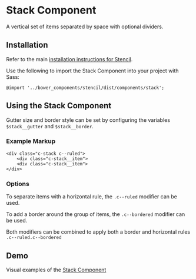 # Stack Component

A vertical set of items separated by space with optional dividers.


## Installation

Refer to the main [installation instructions for Stencil](https://github.com/mobify/stencil#installation).

Use the following to import the Stack Component into your project with Sass:

```
@import '../bower_components/stencil/dist/components/stack';
```


## Using the Stack Component

Gutter size and border style can be set by configuring the variables `$stack__gutter` and `$stack__border`.


### Example Markup

```
<div class="c-stack c--ruled">
    <div class="c-stack__item">
    <div class="c-stack__item">
</div>
```


### Options

To separate items with a horizontal rule, the `.c--ruled` modifier can be used.

To add a border around the group of items, the `.c--bordered` modifier can be used.

Both modifiers can be combined to apply both a border and horizontal rules `.c--ruled.c--bordered`


## Demo

Visual examples of the [Stack Component](https://mobify.github.io/stencil/visual/components/stack/index.html)
